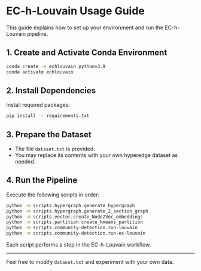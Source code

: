 # EC-h-Louvain Usage Guide

This guide explains how to set up your environment and run the EC-h-Louvain pipeline.

## 1. Create and Activate Conda Environment

```bash
conda create -n echlouvain python=3.9
conda activate echlouvain
```

## 2. Install Dependencies

Install required packages:

```bash
pip install -r requirements.txt
```

## 3. Prepare the Dataset

- The file `dataset.txt` is provided.
- You may replace its contents with your own hyperedge dataset as needed.

## 4. Run the Pipeline

Execute the following scripts in order:

```bash
python -m scripts.hypergraph.generate_hypergraph
python -m scripts.hypergraph.generate_2_section_graph
python -m scripts.vector.create_Node2Vec_embeddings
python -m scripts.partition.create_kmeans_partition
python -m scripts.community-detection.run-louvain
python -m scripts.community-detection.run-ec-louvain
```

Each script performs a step in the EC-h-Louvain workflow.

---

Feel free to modify `dataset.txt` and experiment with your own data.
